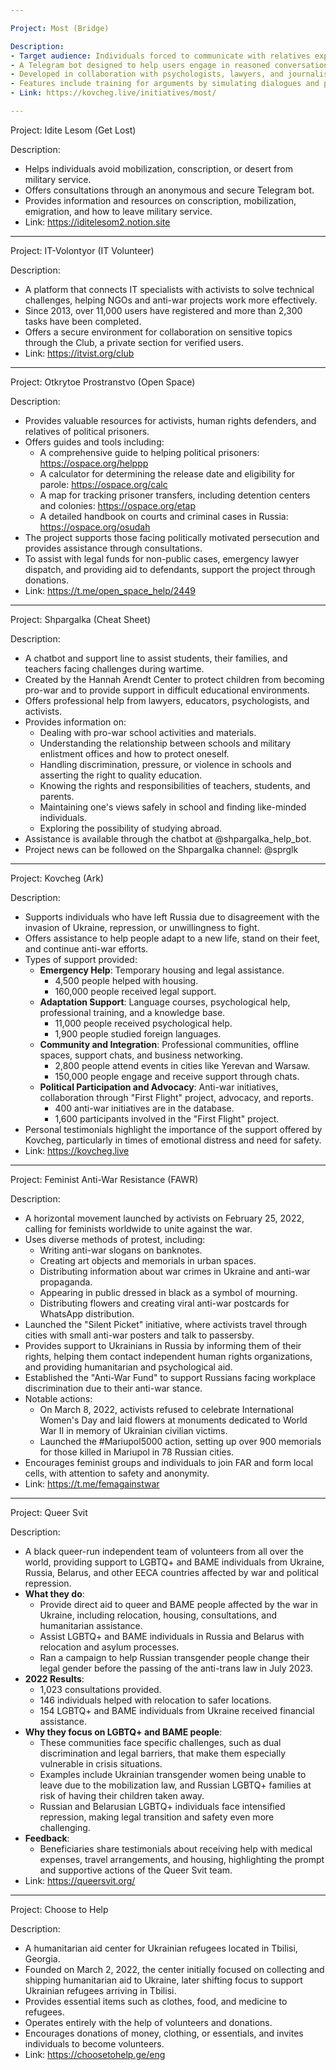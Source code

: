 ```yaml
---

Project: Most (Bridge)

Description:
- Target audience: Individuals forced to communicate with relatives exposed to propaganda.
- A Telegram bot designed to help users engage in reasoned conversations with those influenced by aggressive propaganda.
- Developed in collaboration with psychologists, lawyers, and journalists.
- Features include training for arguments by simulating dialogues and providing advice on how to maintain relationships during discussions.
- Link: https://kovcheg.live/initiatives/most/

---
```


Project: Idite Lesom (Get Lost)

Description:
- Helps individuals avoid mobilization, conscription, or desert from military service.
- Offers consultations through an anonymous and secure Telegram bot.
- Provides information and resources on conscription, mobilization, emigration, and how to leave military service.
- Link: https://iditelesom2.notion.site

---

Project: IT-Volontyor (IT Volunteer)

Description:
- A platform that connects IT specialists with activists to solve technical challenges, helping NGOs and anti-war projects work more effectively.
- Since 2013, over 11,000 users have registered and more than 2,300 tasks have been completed.
- Offers a secure environment for collaboration on sensitive topics through the Club, a private section for verified users.
- Link: https://itvist.org/club

---

Project: Otkrytoe Prostranstvo (Open Space)

Description:
- Provides valuable resources for activists, human rights defenders, and relatives of political prisoners.
- Offers guides and tools including:
  - A comprehensive guide to helping political prisoners: https://ospace.org/helppp
  - A calculator for determining the release date and eligibility for parole: https://ospace.org/calc
  - A map for tracking prisoner transfers, including detention centers and colonies: https://ospace.org/etap
  - A detailed handbook on courts and criminal cases in Russia: https://ospace.org/osudah
- The project supports those facing politically motivated persecution and provides assistance through consultations.
- To assist with legal funds for non-public cases, emergency lawyer dispatch, and providing aid to defendants, support the project through donations.
- Link: https://t.me/open_space_help/2449

---

Project: Shpargalka (Cheat Sheet)

Description:
- A chatbot and support line to assist students, their families, and teachers facing challenges during wartime.
- Created by the Hannah Arendt Center to protect children from becoming pro-war and to provide support in difficult educational environments.
- Offers professional help from lawyers, educators, psychologists, and activists.
- Provides information on:
  - Dealing with pro-war school activities and materials.
  - Understanding the relationship between schools and military enlistment offices and how to protect oneself.
  - Handling discrimination, pressure, or violence in schools and asserting the right to quality education.
  - Knowing the rights and responsibilities of teachers, students, and parents.
  - Maintaining one's views safely in school and finding like-minded individuals.
  - Exploring the possibility of studying abroad.
- Assistance is available through the chatbot at @shpargalka_help_bot.
- Project news can be followed on the Shpargalka channel: @sprglk

---

Project: Kovcheg (Ark)

Description:
- Supports individuals who have left Russia due to disagreement with the invasion of Ukraine, repression, or unwillingness to fight.
- Offers assistance to help people adapt to a new life, stand on their feet, and continue anti-war efforts.
- Types of support provided:
  - **Emergency Help**: Temporary housing and legal assistance.
    - 4,500 people helped with housing.
    - 160,000 people received legal support.
  - **Adaptation Support**: Language courses, psychological help, professional training, and a knowledge base.
    - 11,000 people received psychological help.
    - 1,900 people studied foreign languages.
  - **Community and Integration**: Professional communities, offline spaces, support chats, and business networking.
    - 2,800 people attend events in cities like Yerevan and Warsaw.
    - 150,000 people engage and receive support through chats.
  - **Political Participation and Advocacy**: Anti-war initiatives, collaboration through "First Flight" project, advocacy, and reports.
    - 400 anti-war initiatives are in the database.
    - 1,600 participants involved in the "First Flight" project.
- Personal testimonials highlight the importance of the support offered by Kovcheg, particularly in times of emotional distress and need for safety.
- Link: https://kovcheg.live

---

Project: Feminist Anti-War Resistance (FAWR)

Description:
- A horizontal movement launched by activists on February 25, 2022, calling for feminists worldwide to unite against the war.
- Uses diverse methods of protest, including:
  - Writing anti-war slogans on banknotes.
  - Creating art objects and memorials in urban spaces.
  - Distributing information about war crimes in Ukraine and anti-war propaganda.
  - Appearing in public dressed in black as a symbol of mourning.
  - Distributing flowers and creating viral anti-war postcards for WhatsApp distribution.
- Launched the "Silent Picket" initiative, where activists travel through cities with small anti-war posters and talk to passersby.
- Provides support to Ukrainians in Russia by informing them of their rights, helping them contact independent human rights organizations, and providing humanitarian and psychological aid.
- Established the "Anti-War Fund" to support Russians facing workplace discrimination due to their anti-war stance.
- Notable actions:
  - On March 8, 2022, activists refused to celebrate International Women's Day and laid flowers at monuments dedicated to World War II in memory of Ukrainian civilian victims.
  - Launched the #Mariupol5000 action, setting up over 900 memorials for those killed in Mariupol in 78 Russian cities.
- Encourages feminist groups and individuals to join FAR and form local cells, with attention to safety and anonymity.
- Link: https://t.me/femagainstwar



---

Project: Queer Svit

Description:
- A black queer-run independent team of volunteers from all over the world, providing support to LGBTQ+ and BAME individuals from Ukraine, Russia, Belarus, and other EECA countries affected by war and political repression.
- **What they do**:
  - Provide direct aid to queer and BAME people affected by the war in Ukraine, including relocation, housing, consultations, and humanitarian assistance.
  - Assist LGBTQ+ and BAME individuals in Russia and Belarus with relocation and asylum processes.
  - Ran a campaign to help Russian transgender people change their legal gender before the passing of the anti-trans law in July 2023.
- **2022 Results**:
  - 1,023 consultations provided.
  - 146 individuals helped with relocation to safer locations.
  - 154 LGBTQ+ and BAME individuals from Ukraine received financial assistance.
- **Why they focus on LGBTQ+ and BAME people**:
  - These communities face specific challenges, such as dual discrimination and legal barriers, that make them especially vulnerable in crisis situations.
  - Examples include Ukrainian transgender women being unable to leave due to the mobilization law, and Russian LGBTQ+ families at risk of having their children taken away.
  - Russian and Belarusian LGBTQ+ individuals face intensified repression, making legal transition and safety even more challenging.
- **Feedback**:
  - Beneficiaries share testimonials about receiving help with medical expenses, travel arrangements, and housing, highlighting the prompt and supportive actions of the Queer Svit team.
- Link: https://queersvit.org/

---

Project: Choose to Help

Description:
- A humanitarian aid center for Ukrainian refugees located in Tbilisi, Georgia.
- Founded on March 2, 2022, the center initially focused on collecting and shipping humanitarian aid to Ukraine, later shifting focus to support Ukrainian refugees arriving in Tbilisi.
- Provides essential items such as clothes, food, and medicine to refugees.
- Operates entirely with the help of volunteers and donations.
- Encourages donations of money, clothing, or essentials, and invites individuals to become volunteers.
- Link: https://choosetohelp.ge/eng

